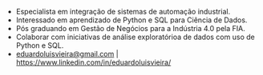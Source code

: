- Especialista em integração de sistemas de automação industrial.
- Interessado em aprendizado de Python e SQL para Ciência de Dados.
- Pós graduando em Gestão de Negócios para a Indústria 4.0 pela FIA.
- Colaborar com iniciativas de análise exploratórioa de dados com uso de Python e SQL.
- eduardoluisvieira@gmail.com | https://www.linkedin.com/in/eduardoluisvieira/

<!---
eduardoluisvieira/eduardoluisvieira is a ✨ special ✨ repository because its `README.md` (this file) appears on your GitHub profile.
You can click the Preview link to take a look at your changes.
--->
